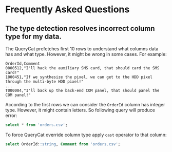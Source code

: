 # Frequently Asked Questions

## The type detection resolves incorrect column type for my data.

The QueryCat prefetches first 10 rows to understand what columns data has and what type. However, it might be wrong in some cases. For example:

```csv
OrderId,Comment
0000512,"I'll hack the auxiliary SMS card, that should card the SMS card!"
1000451,"If we synthesize the pixel, we can get to the HDD pixel through the multi-byte HDD pixel!"
...
T000004,"I'll back up the back-end COM panel, that should panel the COM panel!"
```

According to the first rows we can consider the `OrderId` column has integer type. However, it might contain letters. So following query will produce error:

```sql
select * from 'orders.csv';
```

To force QueryCat override column type apply `cast` operator to that column:

```sql
select OrderId::string, Comment from 'orders.csv';
```
